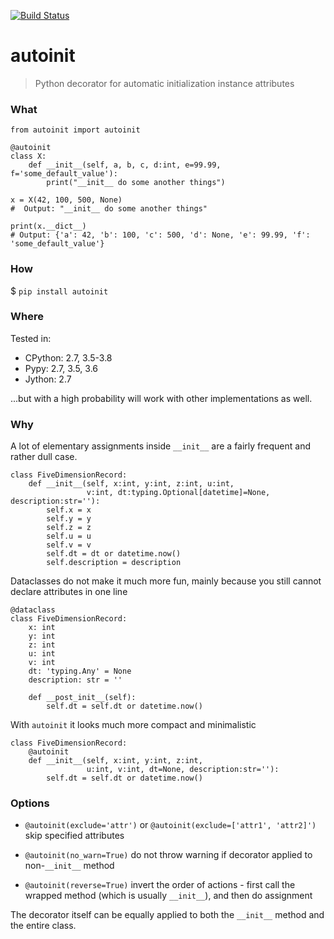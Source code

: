 [![Build Status](https://api.travis-ci.org/oversider-kosma/autoinit.svg?branch=master)](https://travis-ci.org/oversider-kosma/autoinit)

# autoinit
> Python decorator for automatic initialization instance attributes

### What
```python3
from autoinit import autoinit

@autoinit
class X:
    def __init__(self, a, b, c, d:int, e=99.99, f='some_default_value'):
	    print("__init__ do some another things")

x = X(42, 100, 500, None)
#  Output: "__init__ do some another things"

print(x.__dict__)
# Output: {'a': 42, 'b': 100, 'c': 500, 'd': None, 'e': 99.99, 'f': 'some_default_value'}
```
### How
$ ```pip install autoinit```
### Where
Tested in:
* CPython: 2.7, 3.5-3.8
* Pypy: 2.7, 3.5, 3.6
* Jython: 2.7

...but with a high probability will work with other implementations as well.
### Why
A lot of elementary assignments inside `__init__` are a fairly frequent and rather dull case.

```python3
class FiveDimensionRecord:
    def __init__(self, x:int, y:int, z:int, u:int,
                 v:int, dt:typing.Optional[datetime]=None, description:str=''):
        self.x = x
        self.y = y
        self.z = z
        self.u = u
        self.v = v
        self.dt = dt or datetime.now()
        self.description = description
```

Dataclasses do not make it much more fun, mainly because you still cannot declare attributes in one line
```python3
@dataclass
class FiveDimensionRecord:
    x: int
    y: int
    z: int
    u: int
    v: int
    dt: 'typing.Any' = None
    description: str = ''

    def __post_init__(self):
        self.dt = self.dt or datetime.now()
```

With `autoinit` it looks much more compact and minimalistic

```python3
class FiveDimensionRecord:
    @autoinit
    def __init__(self, x:int, y:int, z:int,
                 u:int, v:int, dt=None, description:str=''):
        self.dt = self.dt or datetime.now()
```

### Options
* `@autoinit(exclude='attr')` or `@autoinit(exclude=['attr1', 'attr2]')`
    skip specified attributes

* `@autoinit(no_warn=True)`
    do not throw warning if decorator applied to non-`__init__` method

* `@autoinit(reverse=True)`
    invert the order of actions - first call the wrapped method (which is usually `__init__`), and then do assignment

The decorator itself can be equally applied to both the `__init__` method and the entire class.

